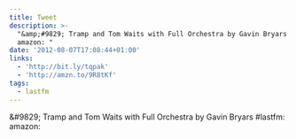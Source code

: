 ```yaml
---
title: Tweet
description: >-
  "&amp;#9829; Tramp and Tom Waits with Full Orchestra by Gavin Bryars #lastfm: 
  amazon: "
date: '2012-08-07T17:08:44+01:00'
links:
  - 'http://bit.ly/tqpak'
  - 'http://amzn.to/9R8tKf'
tags:
  - lastfm
---
```

&amp;#9829; Tramp and Tom Waits with Full Orchestra by Gavin Bryars #lastfm:  amazon: 
